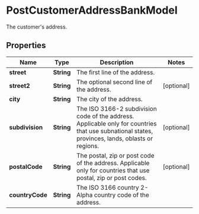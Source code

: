 

# PostCustomerAddressBankModel

The customer's address.

## Properties

| Name | Type | Description | Notes |
|------------ | ------------- | ------------- | -------------|
|**street** | **String** | The first line of the address. |  |
|**street2** | **String** | The optional second line of the address. |  [optional] |
|**city** | **String** | The city of the address. |  |
|**subdivision** | **String** | The ISO 3166-2 subdivision code of the address. Applicable only for countries that use subnational states, provinces, lands, oblasts or regions. |  [optional] |
|**postalCode** | **String** | The postal, zip or post code of the address. Applicable only for countries that use postal, zip or post codes. |  [optional] |
|**countryCode** | **String** | The ISO 3166 country 2-Alpha country code of the address. |  |



